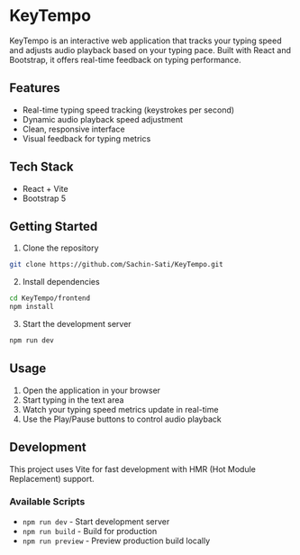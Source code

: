 # KeyTempo

KeyTempo is an interactive web application that tracks your typing speed and adjusts audio playback based on your typing pace. Built with React and Bootstrap, it offers real-time feedback on typing performance.

## Features

- Real-time typing speed tracking (keystrokes per second)
- Dynamic audio playback speed adjustment
- Clean, responsive interface
- Visual feedback for typing metrics

## Tech Stack

- React + Vite
- Bootstrap 5

## Getting Started

1. Clone the repository
```bash
git clone https://github.com/Sachin-Sati/KeyTempo.git
```

2. Install dependencies
```bash
cd KeyTempo/frontend
npm install
```

3. Start the development server
```bash
npm run dev
```

## Usage

1. Open the application in your browser
2. Start typing in the text area
3. Watch your typing speed metrics update in real-time
4. Use the Play/Pause buttons to control audio playback

## Development

This project uses Vite for fast development with HMR (Hot Module Replacement) support.

### Available Scripts

- `npm run dev` - Start development server
- `npm run build` - Build for production
- `npm run preview` - Preview production build locally
